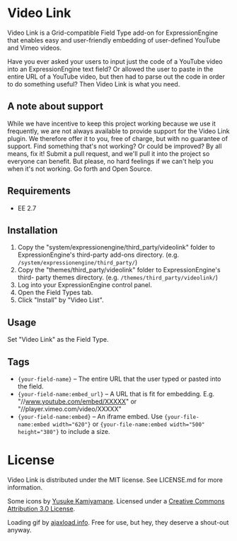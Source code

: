 # Video Link

Video Link is a Grid-compatible Field Type add-on for ExpressionEngine that
enables easy and user-friendly embedding of user-defined YouTube and Vimeo
videos.

Have you ever asked your users to input just the code of a YouTube video into
an ExpressionEngine text field? Or allowed the user to paste in the entire URL
of a YouTube video, but then had to parse out the code in order to do
something useful? Then Video Link is what you need.

## A note about support

While we have incentive to keep this project working because we use it
frequently, we are not always available to provide support for the Video Link
plugin. We therefore offer it to you, free of charge, but with no guarantee of
support. Find something that's not working? Or could be improved? By all
means, fix it! Submit a pull request, and we'll pull it into the project so
everyone can benefit. But please, no hard feelings if we can't help you when
it's not working. Go forth and Open Source.

## Requirements

* EE 2.7

## Installation

1. Copy the "system/expressionengine/third_party/videolink" folder to
ExpressionEngine's third-party add-ons directory. (e.g.
`/system/expressionengine/third_party/`)
2. Copy the "themes/third_party/videolink" folder to ExpressionEngine's third-
party themes directory. (e.g. `/themes/third_party/videolink/`)
3. Log into your ExpressionEngine control panel.
4. Open the Field Types tab.
5. Click "Install" by "Video List".

## Usage

Set "Video Link" as the Field Type.

## Tags

* `{your-field-name}` – The entire URL that the user typed or pasted into the
  field.
* `{your-field-name:embed_url}` – A URL that is fit for embedding. E.g.
  "//www.youtube.com/embed/XXXXX" or "//player.vimeo.com/video/XXXXX"
* `{your-field-name:embed}` – An iframe embed. Use
  `{your-file-name:embed width="620"}` or
  `{your-file-name:embed width="500" height="380"}` to include a size.

# License

Video Link is distributed under the MIT license. See LICENSE.md for more
information.

Some icons by [Yusuke Kamiyamane](http://p.yusukekamiyamane.com/). Licensed
under a [Creative Commons Attribution 3.0
License](http://creativecommons.org/licenses/by/3.0/).

Loading gif by [ajaxload.info](http://www.ajaxload.info/). Free for use, but
hey, they deserve a shout-out anyway.
